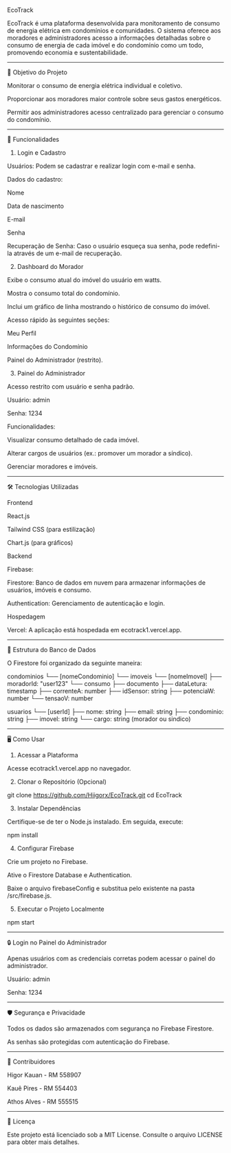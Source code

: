 EcoTrack

EcoTrack é uma plataforma desenvolvida para monitoramento de consumo de energia elétrica em condomínios e comunidades. O sistema oferece aos moradores e administradores acesso a informações detalhadas sobre o consumo de energia de cada imóvel e do condomínio como um todo, promovendo economia e sustentabilidade.


---

🎯 Objetivo do Projeto

Monitorar o consumo de energia elétrica individual e coletivo.

Proporcionar aos moradores maior controle sobre seus gastos energéticos.

Permitir aos administradores acesso centralizado para gerenciar o consumo do condomínio.



---

🚀 Funcionalidades

1. Login e Cadastro

Usuários: Podem se cadastrar e realizar login com e-mail e senha.

Dados do cadastro:

Nome

Data de nascimento

E-mail

Senha


Recuperação de Senha: Caso o usuário esqueça sua senha, pode redefini-la através de um e-mail de recuperação.


2. Dashboard do Morador

Exibe o consumo atual do imóvel do usuário em watts.

Mostra o consumo total do condomínio.

Inclui um gráfico de linha mostrando o histórico de consumo do imóvel.

Acesso rápido às seguintes seções:

Meu Perfil

Informações do Condomínio

Painel do Administrador (restrito).



3. Painel do Administrador

Acesso restrito com usuário e senha padrão.

Usuário: admin

Senha: 1234


Funcionalidades:

Visualizar consumo detalhado de cada imóvel.

Alterar cargos de usuários (ex.: promover um morador a síndico).

Gerenciar moradores e imóveis.




---

🛠️ Tecnologias Utilizadas

Frontend

React.js

Tailwind CSS (para estilização)

Chart.js (para gráficos)


Backend

Firebase:

Firestore: Banco de dados em nuvem para armazenar informações de usuários, imóveis e consumo.

Authentication: Gerenciamento de autenticação e login.



Hospedagem

Vercel: A aplicação está hospedada em ecotrack1.vercel.app.



---

📂 Estrutura do Banco de Dados

O Firestore foi organizado da seguinte maneira:

condominios
  └── [nomeCondominio]
        └── imoveis
              └── [nomeImovel]
                    ├── moradorId: "user123"
                    └── consumo
                          ├── documento
                                ├── dataLetura: timestamp
                                ├── correnteA: number
                                ├── idSensor: string
                                ├── potenciaW: number
                                └── tensaoV: number

usuarios
  └── [userId]
        ├── nome: string
        ├── email: string
        ├── condominio: string
        ├── imovel: string
        └── cargo: string (morador ou sindico)


---

🖥️ Como Usar

1. Acessar a Plataforma

Acesse ecotrack1.vercel.app no navegador.


2. Clonar o Repositório (Opcional)

git clone https://github.com/Hiigorx/EcoTrack.git
cd EcoTrack

3. Instalar Dependências

Certifique-se de ter o Node.js instalado. Em seguida, execute:

npm install

4. Configurar Firebase

Crie um projeto no Firebase.

Ative o Firestore Database e Authentication.

Baixe o arquivo firebaseConfig e substitua pelo existente na pasta /src/firebase.js.


5. Executar o Projeto Localmente

npm start


---

🔒 Login no Painel do Administrador

Apenas usuários com as credenciais corretas podem acessar o painel do administrador.

Usuário: admin

Senha: 1234



---

🛡️ Segurança e Privacidade

Todos os dados são armazenados com segurança no Firebase Firestore.

As senhas são protegidas com autenticação do Firebase.



---

👥 Contribuidores

Higor Kauan - RM 558907

Kauê Pires - RM 554403

Athos Alves - RM 555515



---

📄 Licença

Este projeto está licenciado sob a MIT License. Consulte o arquivo LICENSE para obter mais detalhes.


